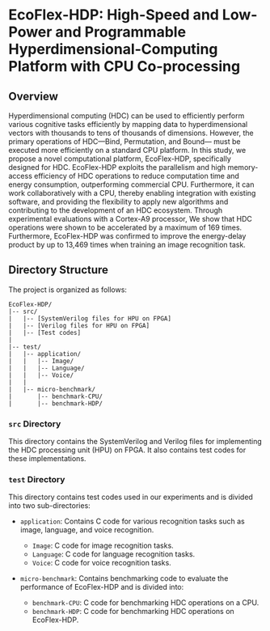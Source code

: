 # EcoFlex-HDP: High-Speed and Low-Power and Programmable Hyperdimensional-Computing Platform with CPU Co-processing

## Overview

Hyperdimensional computing (HDC) can be used to efficiently perform various cognitive tasks efficiently by mapping data to hyperdimensional vectors with thousands to tens of thousands of dimensions. However, the primary operations of HDC—Bind, Permutation, and Bound— must be executed more efficiently on a standard CPU platform. In this study, we propose a novel computational platform, EcoFlex-HDP, specifically designed for HDC. EcoFlex-HDP exploits the parallelism and high memory-access efficiency of HDC operations to reduce computation time and energy consumption, outperforming commercial CPU. Furthermore, it can work collaboratively with a CPU, thereby enabling integration with existing software, and providing the flexibility to apply new algorithms and contributing to the development of an HDC ecosystem. Through experimental evaluations with a Cortex-A9 processor, We show that HDC operations were shown to be accelerated by a maximum of 169 times. Furthermore, EcoFlex-HDP was confirmed to improve the energy-delay product by up to 13,469 times when training an image recognition task.

## Directory Structure

The project is organized as follows:

```
EcoFlex-HDP/
|-- src/
|   |-- [SystemVerilog files for HPU on FPGA]
|   |-- [Verilog files for HPU on FPGA]
|   |-- [Test codes]
|
|-- test/
|   |-- application/
|   |   |-- Image/
|   |   |-- Language/
|   |   |-- Voice/
|   |
|   |-- micro-benchmark/
|       |-- benchmark-CPU/
|       |-- benchmark-HDP/
```

### `src` Directory

This directory contains the SystemVerilog and Verilog files for implementing the HDC processing unit (HPU) on FPGA. It also contains test codes for these implementations.

### `test` Directory

This directory contains test codes used in our experiments and is divided into two sub-directories:

- `application`: Contains C code for various recognition tasks such as image, language, and voice recognition.
  - `Image`: C code for image recognition tasks.
  - `Language`: C code for language recognition tasks.
  - `Voice`: C code for voice recognition tasks.

- `micro-benchmark`: Contains benchmarking code to evaluate the performance of EcoFlex-HDP and is divided into:
  - `benchmark-CPU`: C code for benchmarking HDC operations on a CPU.
  - `benchmark-HDP`: C code for benchmarking HDC operations on EcoFlex-HDP.
